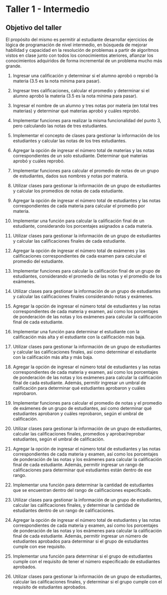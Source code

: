 # Taller 1 - Intermedio

## Objetivo del taller

El propósito del mismo es permitir al estudiante desarrollar ejercicios de lógica de programación de nivel intermedio, en búsqueda de mejorar habilidad y capacidad en la resolución de problemas a partir de algorítmos vistos en clase junto con todos los conocimientos ateriores, afianzar los conocimientos adquiridos de forma incremental de un problema mucho más grande.

1. Ingresar una calificación y determinar si el alumno aprobó o reprobó la materia (3.5 es la nota mínima para pasar).

2. Ingresar tres calificaciones, calcular el promedio y determinar si el alumno aprobó la materia (3.5 es la nota mínima para pasar).

3. Ingresar el nombre de un alumno y tres notas por materia (en total tres materias) y determinar qué materias aprobó y cuáles reprobó.

4. Implementar funciones para realizar la misma funcionalidad del punto 3, pero calculando las notas de tres estudiantes.

5. Implementar el concepto de clases para gestionar la información de los estudiantes y calcular las notas de los tres estudiantes.

6. Agregar la opción de ingresar el número total de materias y las notas correspondientes de un solo estudiante. Determinar qué materias aprobó y cuáles reprobó.

7. Implementar funciones para calcular el promedio de notas de un grupo de estudiantes, dados sus nombres y notas por materia.

8. Utilizar clases para gestionar la información de un grupo de estudiantes y calcular los promedios de notas de cada estudiante.

9. Agregar la opción de ingresar el número total de estudiantes y las notas correspondientes de cada materia para calcular el promedio por materia.

10. Implementar una función para calcular la calificación final de un estudiante, considerando los porcentajes asignados a cada materia.

11. Utilizar clases para gestionar la información de un grupo de estudiantes y calcular las calificaciones finales de cada estudiante.

12. Agregar la opción de ingresar el número total de exámenes y las calificaciones correspondientes de cada examen para calcular el promedio del estudiante.

13. Implementar funciones para calcular la calificación final de un grupo de estudiantes, considerando el promedio de las notas y el promedio de los exámenes.

14. Utilizar clases para gestionar la información de un grupo de estudiantes y calcular las calificaciones finales considerando 
notas y exámenes.

15. Agregar la opción de ingresar el número total de estudiantes y las notas correspondientes de cada materia y examen, así como los porcentajes de ponderación de las notas y los exámenes para calcular la calificación final de cada estudiante.

16. Implementar una función para determinar el estudiante con la calificación más alta y el estudiante con la calificación más baja.

17. Utilizar clases para gestionar la información de un grupo de estudiantes y calcular las calificaciones finales, así como determinar el estudiante con la calificación más alta y más baja.

18. Agregar la opción de ingresar el número total de estudiantes y las notas correspondientes de cada materia y examen, así como los porcentajes de ponderación de las notas y los exámenes para calcular la calificación final de cada estudiante. Además, permitir ingresar un umbral de calificación para determinar qué estudiantes aprobaron y cuáles reprobaron.

19. Implementar funciones para calcular el promedio de notas y el promedio de exámenes de un grupo de estudiantes, así como determinar qué estudiantes aprobaron y cuáles reprobaron, según el umbral de calificación.

20. Utilizar clases para gestionar la información de un grupo de estudiantes, calcular las calificaciones finales, promedios y aprobar/reprobar estudiantes, según el umbral de calificación.

21. Agregar la opción de ingresar el número total de estudiantes y las notas correspondientes de cada materia y examen, así como los porcentajes de ponderación de las notas y los exámenes para calcular la calificación final de cada estudiante. Además, permitir ingresar un rango de calificaciones para determinar qué estudiantes están dentro de ese rango.

22. Implementar una función para determinar la cantidad de estudiantes que se encuentran dentro del rango de calificaciones especificado.

23. Utilizar clases para gestionar la información de un grupo de estudiantes, calcular las calificaciones finales, y determinar la cantidad de estudiantes dentro de un rango de calificaciones.

24. Agregar la opción de ingresar el número total de estudiantes y las notas correspondientes de cada materia y examen, así como los porcentajes de ponderación de las notas y los exámenes para calcular la calificación final de cada estudiante. Además, permitir ingresar un número de estudiantes aprobados para determinar si el grupo de estudiantes cumple con ese requisito.

25. Implementar una función para determinar si el grupo de estudiantes cumple con el requisito de tener el número especificado de estudiantes aprobados.

26. Utilizar clases para gestionar la información de un grupo de estudiantes, calcular las calificaciones finales, y determinar si el grupo cumple con el requisito de estudiantes aprobados.

